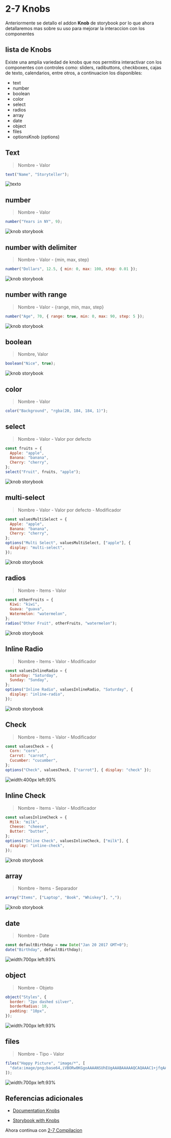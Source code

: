 # 2-7 Knobs

Anteriormente se detallo el addon **Knob** de storybook por lo que ahora detallaremos mas sobre su uso para mejorar la interaccion con los componentes

## lista de Knobs

Existe una amplia variedad de knobs que nos permitira interactivar con los componentes con controles como: sliders, radibuttons, checkboxes, cajas de texto, calendarios, entre otros, a continuacion los disponibles:

- text
- number
- boolean
- color
- select
- radios
- array
- date
- object
- files
- optionsKnob (options)

## Text

> Nombre - Valor

```jsx
text("Name", "Storyteller");
```

![texto](text.PNG)

## number

> Nombre - Valor

```jsx
number("Years in NY", 9);
```

![knob storybook](number.PNG)

## number with delimiter

> Nombre - Valor - {min, max, step}

```jsx
number("Dollars", 12.5, { min: 0, max: 100, step: 0.01 });
```

![knob storybook](number-with-range.PNG)

## number with range

> Nombre - Valor - {range, min, max, step}

```jsx
number("Age", 70, { range: true, min: 0, max: 90, step: 5 });
```

![knob storybook](number-with-range2.PNG)

## boolean

> Nombre, Valor

```jsx
boolean("Nice", true);
```

![knob storybook](boolean.PNG)

## color

> Nombre - Valor

```jsx
color("Background", "rgba(20, 184, 184, 1)");
```

## select

> Nombre - Valor - Valor por defecto

```jsx
const fruits = {
  Apple: "apple",
  Banana: "banana",
  Cherry: "cherry",
};
select("Fruit", fruits, "apple");
```

![knob storybook](select.PNG)

## multi-select

> Nombre - Valor - Valor por defecto - Modificador

```jsx
const valuesMultiSelect = {
  Apple: "apple",
  Banana: "banana",
  Cherry: "cherry",
};
options("Multi Select", valuesMultiSelect, ["apple"], {
  display: "multi-select",
});
```

![knob storybook](multi-select.PNG)

## radios

> Nombre - Items - Valor

```jsx
const otherFruits = {
  Kiwi: "kiwi",
  Guava: "guava",
  Watermelon: "watermelon",
};
radios("Other Fruit", otherFruits, "watermelon");
```

![knob storybook](radios.PNG)

## Inline Radio

> Nombre - Items - Valor - Modificador

```jsx
const valuesInlineRadio = {
  Saturday: "Saturday",
  Sunday: "Sunday",
};
options("Inline Radio", valuesInlineRadio, "Saturday", {
  display: "inline-radio",
});
```

![knob storybook](inline-radio.PNG)

## Check

> Nombre - Items - Valor - Modificador

```jsx
const valuesCheck = {
  Corn: "corn",
  Carrot: "carrot",
  Cucumber: "cucumber",
};
options("Check", valuesCheck, ["carrot"], { display: "check" });
```

![width:400px left:93%](check.PNG)

## Inline Check

> Nombre - Items - Valor - Modificador

```jsx
const valuesInlineCheck = {
  Milk: "milk",
  Cheese: "cheese",
  Butter: "butter",
};
options("Inline Check", valuesInlineCheck, ["milk"], {
  display: "inline-check",
});
```

![knob storybook](inline-check.PNG)

## array

> Nombre - Items - Separador

```jsx
array("Items", ["Laptop", "Book", "Whiskey"], ",");
```

![knob storybook](array.PNG)

## date

> Nombre - Date

```jsx
const defaultBirthday = new Date("Jan 20 2017 GMT+0");
date("Birthday", defaultBirthday);
```

![width:700px left:93%](date.PNG)

## object

> Nombre - Objeto

```jsx
object("Styles", {
  border: "2px dashed silver",
  borderRadius: 10,
  padding: "10px",
});
```

![width:700px left:93%](object.PNG)

## files

> Nombre - Tipo - Valor

```jsx
files("Happy Picture", "image/*", [
  "data:image/png;base64,iVBORw0KGgoAAAANSUhEUgAAABAAAAAQCAQAAAC1+jfqAAAABGdBTUEAALGPC/xhBQAAACBjSFJNAAB6JgAAgIQAAPoAAACA6AAAdTAAAOpgAAA6mAAAF3CculE8AAAAAmJLR0QA/4ePzL8AAAAHdElNRQfiARwMCyEWcOFPAAAAP0lEQVQoz8WQMQoAIAwDL/7/z3GwghSp4KDZyiUpBMCYUgd8rehtH16/l3XewgU2KAzapjXBbNFaPS6lDMlKB6OiDv3iAH1OAAAAJXRFWHRkYXRlOmNyZWF0ZQAyMDE4LTAxLTI4VDEyOjExOjMzLTA3OjAwlAHQBgAAACV0RVh0ZGF0ZTptb2RpZnkAMjAxOC0wMS0yOFQxMjoxMTozMy0wNzowMOVcaLoAAAAASUVORK5CYII=",
]);
```

![width:700px left:93%](files.PNG)

## Referencias adicionales

- [Documentation Knobs](https://github.com/storybookjs/storybook/tree/master/addons/knobs)

- [Storybook with Knobs](https://storybooks-official.netlify.app/?path=/story/addons-knobs-withknobs--optionsknob)

Ahora continua con [2-7 Compilacion](2-7-compilacion.md)
